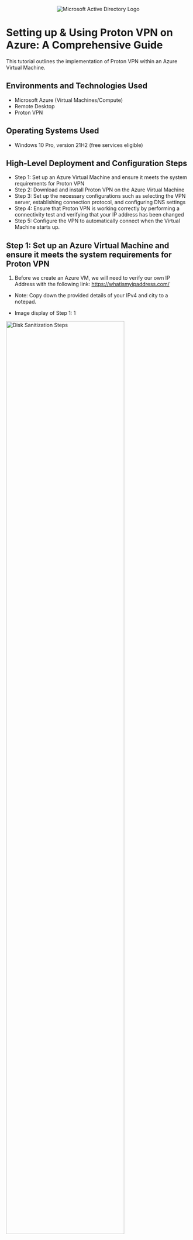 <p align="center">
<img src="https://i.imgur.com/pU5A58S.png" alt="Microsoft Active Directory Logo"/>
</p>

<h1>Setting up & Using Proton VPN on Azure: A Comprehensive Guide</h1>
This tutorial outlines the implementation of Proton VPN within an Azure Virtual Machine.<br />

<h2>Environments and Technologies Used</h2>

- Microsoft Azure (Virtual Machines/Compute)
- Remote Desktop
- Proton VPN

<h2>Operating Systems Used </h2>

- Windows 10 Pro, version 21H2 (free services eligible)

<h2>High-Level Deployment and Configuration Steps</h2>

- Step 1: Set up an Azure Virtual Machine and ensure it meets the system requirements for Proton VPN
- Step 2: Download and install Proton VPN on the Azure Virtual Machine
- Step 3: Set up the necessary configurations such as selecting the VPN server, establishing connection protocol, and configuring DNS settings
- Step 4: Ensure that Proton VPN is working correctly by performing a connectivity test and verifying that your IP address has been changed
- Step 5: Configure the VPN to automatically connect when the Virtual Machine starts up.

<h2>Step 1: Set up an Azure Virtual Machine and ensure it meets the system requirements for Proton VPN</h2>

1. Before we create an Azure VM, we will need to verify our own IP Address with the following link: https://whatismyipaddress.com/

- Note: Copy down the provided details of your IPv4 and city to a notepad. 

- Image display of Step 1: 1
<p>
<img src="https://i.imgur.com/PNMOtSk.png" height="80%" width="80%" alt="Disk Sanitization Steps"/>
</p>
<p>

2. Go to the Azure Portal website (https://portal.azure.com/) and sign-in with your Azure account credentials. 
- Note: If you do not have an Azure account, you will need to sign-up for one before you can log-in.

3. Click on the search bar and type "Virtual Machines".
4. Click on the "+ Create" button located on the top left-corner by "Switch to classic".
5. Choose the option "Azure virtual machine", enter the following information:
    <ol type="a">
      <li>Choose your subscription (For Ex: Azure Subscription 1).</li>
      <li>Enter a unique name for the virtual machine (Use: vm-practice).</li>
      <li>For "Region" select:(Europe) France Central (Note: Don't select the region you live in).</li>
      <li>For "Resource group" it should automatically create a unique name.</li> 
      <li>For "Image" use: Windows 10 Pro, version 21H2 (free services eligible). </li>
      <li>For "Size" use: Standard_E2s_v3 - 2 vcpus, 16 GiB memory. </li>
      <li>For "Username" use: labuser.</li>
      <li>For "Password" make sure to make up one.</li>
      <li>For "Public inbound ports" click on "Allow selected ports".</li>
      <li>For "Select inbound ports" use: RDP 3389.</li>
    </ol>

- Note: After you checkmarked "I confirm I have an eligible Windows 10/11 license with multi-tenant hosting rights. Please confirm." located at bottom-left corner. Also, after you clicked on the "Review + create" button and review the settings. You should be able to see the following display:
<p>
<img src="" height="80%" width="80%"/>
</p>
<p>  
    
6. On the search bar, type "Virtual Machines".
- Note: After you created your VM, you should be able to see the following display:

<p>
<img src="" height="80%" width="80%"/>
</p>
<p>  

7. Click the blue link "" located under "Name".
8. On the "Overview" tab, find/copy the Public IP address located under "Size"; Essentials.
<p>
<img src="" height="80%" width="80%"/>
</p>
<p>  

9. To access Remote Desktop Connection on Windows, navigate to the bottom-left corner and click on the "Start" button (Windows logo), then search for "Remote Desktop Connection" and open it. For Mac users download the app "remote- Microsoft Remote Desktop" from the App Store.
 
10. Paste the Public IP address(from your VM) in the computer name field and click "Connect". For Mac users paste the IP Address on "PC-name" and click "add".
 
<p>
<img src="" height="80%" width="80%"/>
</p>
<p>  
 
11. Afterwards, make sure to log-in your credentials from Step 3 (Use Username: labuser/Password: Your unique password).

- Note: For Windows users click "Yes" to connect to your VM. Observe the following display: 
<p>
<img src="https://i.imgur.com/xHG3t9h.png" height="80%" width="80%"/>
</p>
<p>  
 
12. Please wait until your virtual machine logs you in.
13. Then choose the following options for "Choose privacy settings for your device": 
    <ol type="a">
      <li>Location: No </li>
      <li>Diagnostic Data: No</li>
      <li>Tailored experiences: No</li>
      <li>Find my device: No</li>
     <li>Inking and Typing: No</li>
     <li>Advertising ID: No</li>
    </ol>

14. Click "Accept"   
  
